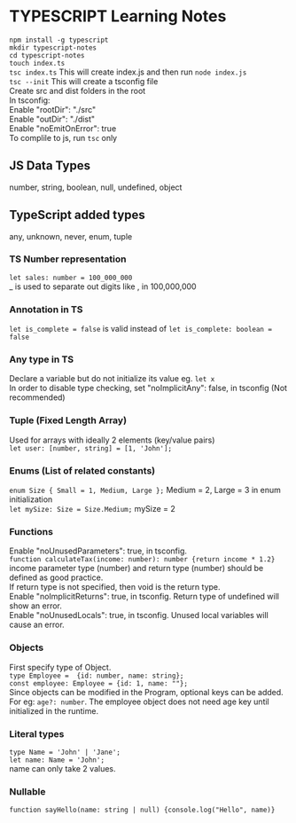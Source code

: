 # TYPESCRIPT Learning Notes

`npm install -g typescript` <br/>
`mkdir typescript-notes` <br/>
`cd typescript-notes` <br/>
`touch index.ts` <br/>
`tsc index.ts` This will create index.js and then run `node index.js` <br/>
`tsc --init` This will create a tsconfig file <br/>
Create src and dist folders in the root <br/>
In tsconfig: <br/>
Enable "rootDir": "./src" <br/>
Enable "outDir": "./dist" <br/>
Enable "noEmitOnError": true <br/>
To complile to js, run `tsc` only <br/>

## JS Data Types
number, string, boolean, null, undefined, object
## TypeScript added types
any, unknown, never, enum, tuple
### TS Number representation
`let sales: number = 100_000_000` <br/>
_ is used to separate out digits like , in 100,000,000 <br/>
### Annotation in TS
`let is_complete = false` is valid instead of `let is_complete: boolean = false`
### Any type in TS
Declare a variable but do not initialize its value eg. `let x` <br/>
In order to disable type checking, set "noImplicitAny": false, in tsconfig (Not recommended)
### Tuple (Fixed Length Array)
Used for arrays with ideally 2 elements (key/value pairs) <br/>
`let user: [number, string] = [1, 'John'];`
### Enums (List of related constants)
`enum Size { Small = 1, Medium, Large };` Medium = 2, Large = 3 in enum initialization <br/>
`let mySize: Size = Size.Medium;` mySize = 2
### Functions
Enable "noUnusedParameters": true, in tsconfig.<br/>
`function calculateTax(income: number): number {return income * 1.2}`<br/>
income parameter type (number) and return type (number) should be defined as good practice. <br/>
If return type is not specified, then void is the return type. <br/>
Enable "noImplicitReturns": true, in tsconfig. Return type of undefined will show an error.<br/>
Enable "noUnusedLocals": true, in tsconfig. Unused local variables will cause an error.<br/>
### Objects
First specify type of Object. <br/>
`type Employee =  {id: number, name: string};`<br/>
`const employee: Employee = {id: 1, name: ""};`<br/>
Since objects can be modified in the Program, optional keys can be added. For eg: `age?: number`. The employee object does not need age key until initialized in the runtime.
### Literal types
`type Name = 'John' | 'Jane';`<br/>
`let name: Name = 'John';`<br/>
name can only take 2 values.<br/>
### Nullable
`function sayHello(name: string | null) {console.log("Hello", name)}`